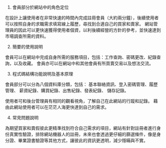 1.  會員部分於網站中的角色定位

在設計上讓使用者在非常快速的時間內完成註冊會員（大約兩分鐘），後續使用者可以按照自身的求職需求填寫線上履歷，尋找到合適自己的買家和賣家。
網站管理員的因此可以更快速獲得使用者個資，以利後續經營的方針的參考，並快速達到市場調查所需的資料。


2.  簡要的使用說明

會員可以在網站中完成自身所需的服務項目，包括：工作查詢、密碼更改、紀錄查詢，以及收藏。 會員亦可以在網站中和其他會員有所買賣交易以及想法交流。


3.  程式碼結構功能說明及基本原理

會員部分可以分為八個資料庫分類，包括：
基本聯絡資訊、登入密碼管理、履歷管理、
薪資紀錄、購買紀錄、出售紀錄、發表紀錄、
儲存記錄。

使用者可和後台管理員有相同的觀看視角，了解自己在此網站的行蹤和記錄。
藉由此網站使用者可以在茫茫人海更快達到自己的需求。

4.  常見問題說明

為期望買家和賣假彼此更精準找到符合自己需求的項目，網站有針對註冊者進行身份真實性驗證，排除網站機器人的註冊，未來也會透過更仔細的篩選條件，像是身分證、畢業證書驗證等其他方式，讓彼此的資訊更透明，減少隱瞞與不實。
